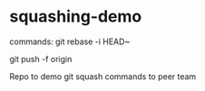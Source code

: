 # squashing-demo

commands:
git rebase -i HEAD~<number of commits to squash>


git push -f origin <branchName>


Repo to demo git squash commands to peer team

